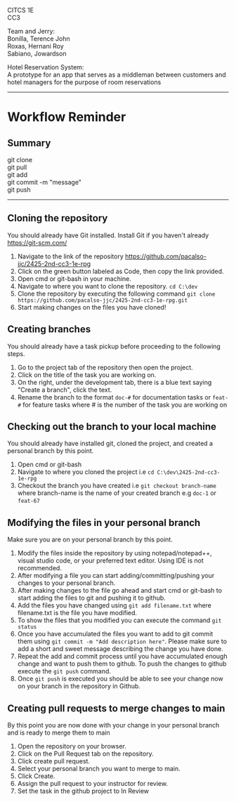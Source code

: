 CITCS 1E  
CC3  
  
Team and Jerry:  
Bonilla, Terence John  
Roxas, Hernani Roy  
Sabiano, Jowardson  
  
Hotel Reservation System:  
A prototype for an app that serves as a middleman between customers and hotel managers for the purpose of room reservations  


-----
# Workflow Reminder

## Summary
git clone  
git pull  
git add  
git commit -m "message"  
git push  

-----
## Cloning the repository

You should already have Git installed. Install Git if you haven't already https://git-scm.com/

1. Navigate to the link of the repository https://github.com/pacalso-jjc/2425-2nd-cc3-1e-rpg
1. Click on the green button labeled as Code, then copy the link provided.
1. Open cmd or git-bash in your machine.
1. Navigate to where you want to clone the repository.
    `cd C:\dev`
1. Clone the repository by executing the following command
    `git clone https://github.com/pacalso-jjc/2425-2nd-cc3-1e-rpg.git`
1. Start making changes on the files you have cloned!


## Creating branches

You should already have a task pickup before proceeding to the following steps.

1. Go to the project tab of the repository then open the project.
1. Click on the title of the task you are working on.
1. On the right, under the development tab, there is a blue text saying "Create a branch", click the text.
1. Rename the branch to the format `doc-#` for documentation tasks or `feat-#` for feature tasks where # is the number of the task you are working on


## Checking out the branch to your local machine

You should already have installed git, cloned the project, and created a personal branch by this point.

1. Open cmd or git-bash
1. Navigate to where you cloned the project i.e `cd C:\dev\2425-2nd-cc3-1e-rpg`
1. Checkout the branch you have created i.e `git checkout branch-name` where branch-name is the name of your created branch e.g `doc-1` or `feat-67`

## Modifying the files in your personal branch

Make sure you are on your personal branch by this point.

1. Modify the files inside the repository by using notepad/notepad++, visual studio code, or your preferred text editor. Using IDE is not recommended.
1. After modifying a file you can start adding/committing/pushing your changes to your personal branch.
1. After making changes to the file go ahead and start cmd or git-bash to start adding the files to git and pushing it to github.
1. Add the files you have changed using `git add filename.txt` where filename.txt is the file you have modified.
1. To show the files that you modified you can execute the command `git status`
1. Once you have accumulated the files you want to add to git commit them using `git commit -m "Add description here"`. Please make sure to add a short and sweet message describing the change you have done.
1. Repeat the add and commit process until you have accumulated enough change and want to push them to github. To push the changes to github execute the `git push` command.
1. Once `git push` is executed you should be able to see your change now on your branch in the repository in Github.


## Creating pull requests to merge changes to main

By this point you are now done with your change in your personal branch and is ready to merge them to main

1. Open the repository on your browser.
1. Click on the Pull Request tab on the repository.
1. Click create pull request.
1. Select your personal branch you want to merge to main.
1. Click Create.
1. Assign the pull request to your instructor for review.
1. Set the task in the github project to In Review
